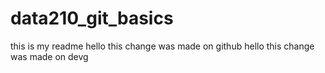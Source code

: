 # data210_git_basics
this is my readme
hello this change was made on github
hello this change was made on devg